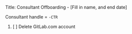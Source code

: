 Title: Consultant Offboarding  - [Fill in name, and end date]

Consultant handle = `-CTR`

1. [ ] Delete GitLab.com account
